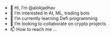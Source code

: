 - 👋 Hi, I’m @alokjadhav
- 👀 I’m interested in AI, ML, trading bots
- 🌱 I’m currently learning Defi programming
- 💞️ I’m looking to collaborate on crypto projects
- 📫 How to reach me ...

<!---
alokjadhav/alokjadhav is a ✨ special ✨ repository because its `README.md` (this file) appears on your GitHub profile.
You can click the Preview link to take a look at your changes.
--->
